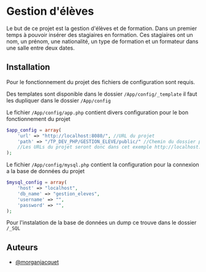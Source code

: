 
# Gestion d'élèves

Le but de ce projet est la gestion d'élèves et de formation. Dans un premier temps à pouvoir insérer des stagiaires en formation. Ces stagiaires ont un nom, un prénom, une nationalité, un type de formation et un formateur dans une salle entre deux dates.



## Installation
Pour le fonctionnement du projet des fichiers de configuration sont requis.  

Des templates sont disponible dans le dossier `/App/config/_template` il faut les dupliquer dans le dossier `/App/config`  

Le fichier `/App/config/app.php` contient divers configuration pour le bon fonctionnement du projet
```php
$app_config = array(
    'url' => "http://localhost:8080/", //URL du projet
    'path' => "/TP_DEV_PHP/GESTION_ELEVE/public/" //Chemin du dossier public
    //Les URLs du projet seront donc dans cet exemple http://localhost:8080/TP_DEV_PHP/GESTION_ELEVE/public/
);
```
Le fichier `/App/config/mysql.php` contient la configuration pour la connexion a la base de données du projet
```php
$mysql_config = array(
    'host' => "localhost",
    'db_name' => "gestion_eleves",
    'username' => "",
    'password' => "",
);
```  

Pour l'instalation de la base de données un dump ce trouve dans le dossier `/_SQL`
## Auteurs

- [@morganjacquet](https://github.com/morganjacquet)